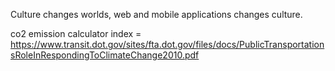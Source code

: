 Culture changes worlds, web and mobile applications changes culture.

co2 emission calculator index = https://www.transit.dot.gov/sites/fta.dot.gov/files/docs/PublicTransportationsRoleInRespondingToClimateChange2010.pdf
